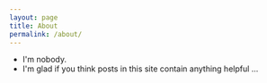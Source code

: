 ```yaml
---
layout: page
title: About
permalink: /about/
---
```


- I'm nobody. 
- I'm glad if you think posts in this site contain anything helpful ...

